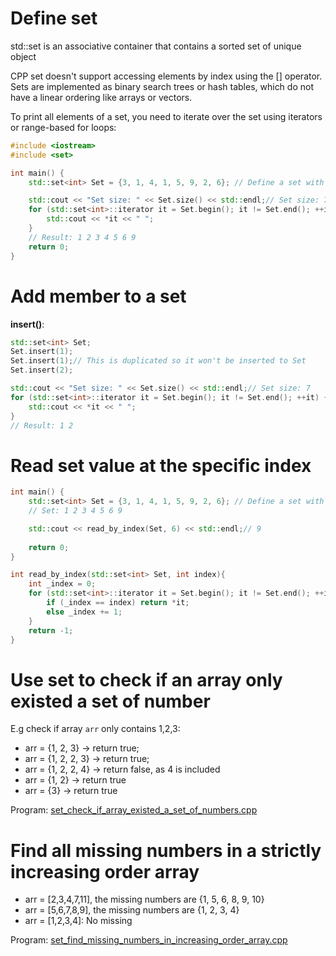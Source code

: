 # Define set
std::set is an associative container that contains a sorted set of unique object

CPP set doesn't support accessing elements by index using the [] operator. Sets are implemented as binary search trees or hash tables, which do not have a linear ordering like arrays or vectors.

To print all elements of a set, you need to iterate over the set using iterators or range-based for loops:
    
```cpp
#include <iostream>
#include <set>

int main() {
    std::set<int> Set = {3, 1, 4, 1, 5, 9, 2, 6}; // Define a set with some initial values

    std::cout << "Set size: " << Set.size() << std::endl;// Set size: 7
    for (std::set<int>::iterator it = Set.begin(); it != Set.end(); ++it) {
        std::cout << *it << " ";
    }
    // Result: 1 2 3 4 5 6 9
    return 0;
}
```
# Add member to a set
**insert()**:
```cpp
std::set<int> Set;
Set.insert(1);
Set.insert(1);// This is duplicated so it won't be inserted to Set
Set.insert(2);

std::cout << "Set size: " << Set.size() << std::endl;// Set size: 7
for (std::set<int>::iterator it = Set.begin(); it != Set.end(); ++it) {
    std::cout << *it << " ";
}
// Result: 1 2
```
# Read set value at the specific index
```cpp
int main() {
    std::set<int> Set = {3, 1, 4, 1, 5, 9, 2, 6}; // Define a set with some initial values
    // Set: 1 2 3 4 5 6 9

    std::cout << read_by_index(Set, 6) << std::endl;// 9
    
    return 0;
}

int read_by_index(std::set<int> Set, int index){
    int _index = 0;
    for (std::set<int>::iterator it = Set.begin(); it != Set.end(); ++it) {
        if (_index == index) return *it;
        else _index += 1;
    }
    return -1;
}
```
# Use set to check if an array only existed a set of number
E.g check if array ``arr`` only contains 1,2,3:
* arr = {1, 2, 3} -> return true;
* arr = {1, 2, 2, 3} -> return true;
* arr = {1, 2, 2, 4} -> return false, as 4 is included
* arr = {1, 2} -> return true
* arr = {3} -> return true

Program: [set_check_if_array_existed_a_set_of_numbers.cpp]()
# Find all missing numbers in a strictly increasing order array

* arr = [2,3,4,7,11], the missing numbers are {1, 5, 6, 8, 9, 10}
* arr = [5,6,7,8,9], the missing numbers are {1, 2, 3, 4}
* arr = [1,2,3,4]: No missing

Program: [set_find_missing_numbers_in_increasing_order_array.cpp]()